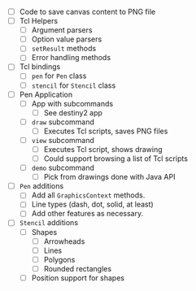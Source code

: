 - [ ] Code to save canvas content to PNG file
- [ ] Tcl Helpers
    - [ ] Argument parsers
    - [ ] Option value parsers
    - [ ] `setResult` methods
    - [ ] Error handling methods
- [ ] Tcl bindings
    - [ ] `pen` for `Pen` class 
    - [ ] `stencil` for `Stencil` class
- [ ] Pen Application
    - [ ] App with subcommands
        - [ ] See destiny2 app
    - [ ] `draw` subcommand
        - [ ] Executes Tcl scripts, saves PNG files
    - [ ] `view` subcommand
        - [ ] Executes Tcl script, shows drawing
        - [ ] Could support browsing a list of Tcl scripts
    - [ ] `demo` subcommand
        - [ ] Pick from drawings done with Java API
- [ ] `Pen` additions
    - [ ] Add all `GraphicsContext` methods.
    - [ ] Line types (dash, dot, solid, at least)
    - [ ] Add other features as necessary.
- [ ] `Stencil` additions
    - [ ] Shapes
        - [ ] Arrowheads
        - [ ] Lines
        - [ ] Polygons
        - [ ] Rounded rectangles
    - [ ] Position support for shapes
